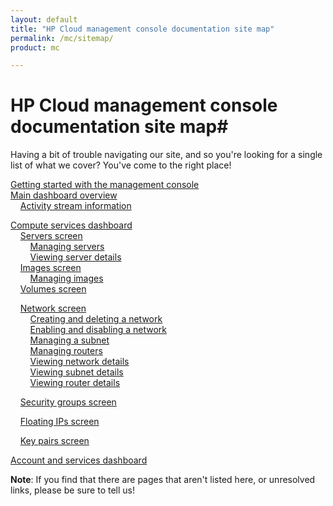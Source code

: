 ```yaml
---
layout: default
title: "HP Cloud management console documentation site map"
permalink: /mc/sitemap/
product: mc

---
```

# HP Cloud management console documentation site map#

Having a bit of trouble navigating our site, and so you're looking for a single list of what we cover?  You've come to the right place!

[Getting started with the management console](/mc/)<br> 
[Main dashboard overview](/mc/dashboard/)  <br>
&nbsp;&nbsp;&nbsp;&nbsp;[Activity stream information](/activity-stream/) <br>

[Compute services dashboard](/mc/compute/)<br>
&nbsp;&nbsp;&nbsp;&nbsp;[Servers screen](/mc/compute/servers/)  <br>
&nbsp;&nbsp;&nbsp;&nbsp;&nbsp;&nbsp;&nbsp;&nbsp;[Managing servers](/mc/compute/servers/manage/)<br>
&nbsp;&nbsp;&nbsp;&nbsp;&nbsp;&nbsp;&nbsp;&nbsp;[Viewing server details](/mc/compute/servers/view-details)<br>
&nbsp;&nbsp;&nbsp;&nbsp;[Images screen](/mc/compute/images/) <br>
&nbsp;&nbsp;&nbsp;&nbsp;&nbsp;&nbsp;&nbsp;&nbsp;[Managing images](/mc/compute/images/manage/) <br>
&nbsp;&nbsp;&nbsp;&nbsp;[Volumes screen](/mc/compute/volumes/)<br>
<!--&nbsp;&nbsp;&nbsp;&nbsp;&nbsp;&nbsp;&nbsp;&nbsp;[Creating and deleting a volume]()<br>
&nbsp;&nbsp;&nbsp;&nbsp;&nbsp;&nbsp;&nbsp;&nbsp;[Cloning a new volume from an existing snapshot]()<br>
&nbsp;&nbsp;&nbsp;&nbsp;&nbsp;&nbsp;&nbsp;&nbsp;[Creating a bootable volume from an existing image]()<br>-->
&nbsp;&nbsp;&nbsp;&nbsp;[Network screen](/mc/compute/networks/)  <br>
&nbsp;&nbsp;&nbsp;&nbsp;&nbsp;&nbsp;&nbsp;&nbsp;[Creating and deleting a network](/mc/compute/networks/create-network/) <br> 
&nbsp;&nbsp;&nbsp;&nbsp;&nbsp;&nbsp;&nbsp;&nbsp;[Enabling and disabling a network](/mc/compute/networks/enable-network/) <br> 
&nbsp;&nbsp;&nbsp;&nbsp;&nbsp;&nbsp;&nbsp;&nbsp;[Managing a subnet](/mc/compute/networks/manage-subnet/)  <br>
&nbsp;&nbsp;&nbsp;&nbsp;&nbsp;&nbsp;&nbsp;&nbsp;[Managing routers](/mc/compute/networks/manage-routers/) <br>
&nbsp;&nbsp;&nbsp;&nbsp;&nbsp;&nbsp;&nbsp;&nbsp;[Viewing network details](/mc/compute/networks/view-network/) <br>
&nbsp;&nbsp;&nbsp;&nbsp;&nbsp;&nbsp;&nbsp;&nbsp;[Viewing subnet details](/mc/compute/networks/view-subnet/) <br>
&nbsp;&nbsp;&nbsp;&nbsp;&nbsp;&nbsp;&nbsp;&nbsp;[Viewing router details](/mc/compute/networks/view-router/) <br>
<!-- &nbsp;&nbsp;&nbsp;&nbsp;&nbsp;&nbsp;&nbsp;&nbsp;[Understanding network system messages](/mc/compute/networks/sys-messages/) <br> -->
&nbsp;&nbsp;&nbsp;&nbsp;[Security groups screen](/mc/compute/security-groups/) <!-- basic screen functions here such as selecting a project, listing security groups, etc.? --> <br>
<!--&nbsp;&nbsp;&nbsp;&nbsp;&nbsp;&nbsp;&nbsp;&nbsp;[Adding and removing a security group]()<br>
&nbsp;&nbsp;&nbsp;&nbsp;&nbsp;&nbsp;&nbsp;&nbsp;[Creating and deleting a security group rule]()<br> -->
&nbsp;&nbsp;&nbsp;&nbsp;[Floating IPs screen](/mc/compute/floating-ips/) <!-- basic screen functions here such as selecting a project --> <br>
<!--&nbsp;&nbsp;&nbsp;&nbsp;&nbsp;&nbsp;&nbsp;&nbsp;[Connecting to a server]()<br>
&nbsp;&nbsp;&nbsp;&nbsp;&nbsp;&nbsp;&nbsp;&nbsp;[Allocating and deallocating an IP address]()<br>
&nbsp;&nbsp;&nbsp;&nbsp;&nbsp;&nbsp;&nbsp;&nbsp;[Attaching and detatching an IP address to your server]()<br>-->
&nbsp;&nbsp;&nbsp;&nbsp;[Key pairs screen](/mc/compute/key-pairs/)<br>
<!--&nbsp;&nbsp;&nbsp;&nbsp;&nbsp;&nbsp;&nbsp;&nbsp;[Adding and deleting a key pair]() <br> -->
<!-- [Using the management console: Some compute service use cases](/mc/compute/using/) <br>
&nbsp;&nbsp;&nbsp;&nbsp;[Creating a new server]() <br>
&nbsp;&nbsp;&nbsp;&nbsp;[Creating a bootable volume]() <br>
&nbsp;&nbsp;&nbsp;&nbsp;[Managing a custom image]() <br>
&nbsp;&nbsp;&nbsp;&nbsp;[Creating and managing a network]() <br> -->

<!-- [Object storage dashboard](/mc/object-storage/)<br>
&nbsp;&nbsp;&nbsp;&nbsp;[Containers screen]() <br>
&nbsp;&nbsp;&nbsp;&nbsp;&nbsp;&nbsp;&nbsp;&nbsp;[Creating and deleting a public container]() <br> 
&nbsp;&nbsp;&nbsp;&nbsp;&nbsp;&nbsp;&nbsp;&nbsp;[Creating and deleting a private container]() < <br>
&nbsp;&nbsp;&nbsp;&nbsp;[Container details screen]()  <br>
&nbsp;&nbsp;&nbsp;&nbsp;&nbsp;&nbsp;&nbsp;&nbsp;[Enabling and disabling CDN functionality]() <br>
&nbsp;&nbsp;&nbsp;&nbsp;&nbsp;&nbsp;&nbsp;&nbsp;[Changing container state between public and private]() <br>
&nbsp;&nbsp;&nbsp;&nbsp;&nbsp;&nbsp;&nbsp;&nbsp;[Browsing container objects]() <br>
&nbsp;&nbsp;&nbsp;&nbsp;[Object storage details screen]() <br> 
&nbsp;&nbsp;&nbsp;&nbsp;&nbsp;&nbsp;&nbsp;&nbsp;[Navigating the storage repository](blah) <br>
&nbsp;&nbsp;&nbsp;&nbsp;&nbsp;&nbsp;&nbsp;&nbsp;[Uploading objects]() <br>
&nbsp;&nbsp;&nbsp;&nbsp;&nbsp;&nbsp;&nbsp;&nbsp;[Deleting objects]() <br>
&nbsp;&nbsp;&nbsp;&nbsp;&nbsp;&nbsp;&nbsp;&nbsp;[Downloading objects]() <br>
&nbsp;&nbsp;&nbsp;&nbsp;&nbsp;&nbsp;&nbsp;&nbsp;[Creating new directories]()  <br>
&nbsp;&nbsp;&nbsp;&nbsp;&nbsp;&nbsp;&nbsp;&nbsp;[Filtering the objects list]() <br>
&nbsp;&nbsp;&nbsp;&nbsp;[Using the management console: Some object storage use cases]() <br>
&nbsp;&nbsp;&nbsp;&nbsp;&nbsp;&nbsp;&nbsp;&nbsp;[Object storage use case 1]() <br>
&nbsp;&nbsp;&nbsp;&nbsp;&nbsp;&nbsp;&nbsp;&nbsp;[Object storage use case 2]() <br> -->

<!--[Relational Database for MySQL main dashboard]() <br>
&nbsp;&nbsp;&nbsp;&nbsp;[Creating and deleting instances]() <br>
&nbsp;&nbsp;&nbsp;&nbsp;[Starting and stopping instances]() <br>
&nbsp;&nbsp;&nbsp;&nbsp;[Managing instances]() Comment: flavors; volume size; number of dbs; enable, disable, and reset root password <br> 
&nbsp;&nbsp;&nbsp;&nbsp;[Instance details screen]() Comment: searching; other basic descriptive info about this screen <br> 
&nbsp;&nbsp;&nbsp;&nbsp;&nbsp;&nbsp;&nbsp;&nbsp;[Managing user accounts]() Comment: creating, deleting, changing names and permissions, changing passwords <br>  
&nbsp;&nbsp;&nbsp;&nbsp;&nbsp;&nbsp;&nbsp;&nbsp;[Managing databases]() Comment: creating, deleting, renaming <br> 
&nbsp;&nbsp;&nbsp;&nbsp;&nbsp;&nbsp;&nbsp;&nbsp;[Managing security group rules]() Comment: creating, deleting, renaming <br> 
&nbsp;&nbsp;&nbsp;&nbsp;&nbsp;&nbsp;&nbsp;&nbsp;[Managing snapshots]() Comment: creating, deleting, renaming <br> 
&nbsp;&nbsp;&nbsp;&nbsp;[Using the management console: Some RDB use cases]() <br>
&nbsp;&nbsp;&nbsp;&nbsp;&nbsp;&nbsp;&nbsp;&nbsp;[RDB Use Case 1]() <br>
&nbsp;&nbsp;&nbsp;&nbsp;&nbsp;&nbsp;&nbsp;&nbsp;[RDB Use Case 2]() <br> -->

<!-- [Domain name service (DNS) main dashboard]() <br> 
&nbsp;&nbsp;&nbsp;&nbsp;[Adding and deleting domains]() <br>
&nbsp;&nbsp;&nbsp;&nbsp;[Domain details screen]() Comment: creating, deleting, changing names and permissions, changing passwordsselecting record types; viewing details; returning to the domain list screen <br> 
&nbsp;&nbsp;&nbsp;&nbsp;&nbsp;&nbsp;&nbsp;&nbsp;[Creating and deleting records]() <br>
&nbsp;&nbsp;&nbsp;&nbsp;&nbsp;&nbsp;&nbsp;&nbsp;[Managing records]() <br>
&nbsp;&nbsp;&nbsp;&nbsp;[Using the management console: Some DNS use cases]() <br>
&nbsp;&nbsp;&nbsp;&nbsp;&nbsp;&nbsp;&nbsp;&nbsp;[DNS Use Case 1]() <br>
&nbsp;&nbsp;&nbsp;&nbsp;&nbsp;&nbsp;&nbsp;&nbsp;[DNS Use Case 2]() <br> -->

<!-- [Monitoring as a service (MaaS) main dashboard]() <br>
&nbsp;&nbsp;&nbsp;&nbsp;Details TBD<br>
&nbsp;&nbsp;&nbsp;&nbsp;[Using the management console: Some monitoring use cases]() <br>
&nbsp;&nbsp;&nbsp;&nbsp;&nbsp;&nbsp;&nbsp;&nbsp;[Monitoring Use Case 1]() <br>
&nbsp;&nbsp;&nbsp;&nbsp;&nbsp;&nbsp;&nbsp;&nbsp;[Monitoring Use Case 2]() <br> -->

<!-- [Load balancer as a service (LBaaS) main dashboard]() <br>
&nbsp;&nbsp;&nbsp;&nbsp;Details TBD<br>
&nbsp;&nbsp;&nbsp;&nbsp;[Using the management console: Some load balancing use cases]() <br>
&nbsp;&nbsp;&nbsp;&nbsp;&nbsp;&nbsp;&nbsp;&nbsp;[Load balancing Use Case 1]() <br>
&nbsp;&nbsp;&nbsp;&nbsp;&nbsp;&nbsp;&nbsp;&nbsp;[Load balancing Use Case 2]() <br> -->

<!-- [Other services]() Comment: Presumably these sections will grow and get their own sections as compute and object storage have above as the MC changes to support them more thoroughly <br>
&nbsp;&nbsp;&nbsp;&nbsp;[Identity service]() <br>
&nbsp;&nbsp;&nbsp;&nbsp;[Application platform as a service (aPaaS)]() <br>
&nbsp;&nbsp;&nbsp;&nbsp;[Controlled services (CS)]() <br>
&nbsp;&nbsp;&nbsp;&nbsp;[Messaging as a service (MSGaaS)]() <br> -->

[Account and services dashboard](/mc/account/) <br>
<!-- &nbsp;&nbsp;&nbsp;&nbsp;[Managing your services](/mc/account/services/) <br>
&nbsp;&nbsp;&nbsp;&nbsp;[Viewing account overview information](/mc/account/overview/) <br>
&nbsp;&nbsp;&nbsp;&nbsp;[Updating account information](/mc/account/update-account/) <br>
&nbsp;&nbsp;&nbsp;&nbsp;[Updating account password](/mc/account/password/) <br>
&nbsp;&nbsp;&nbsp;&nbsp;[Updating account email address](/mc/account/email/) <br>
&nbsp;&nbsp;&nbsp;&nbsp;[Managing API keys](/mc/account/api-keys/) <br>
&nbsp;&nbsp;&nbsp;&nbsp;[Managing account users](/mc/account/users/) <br>
&nbsp;&nbsp;&nbsp;&nbsp;[Managing projects](/mc/account/projects/) <br>
&nbsp;&nbsp;&nbsp;&nbsp;[Viewing your billing history](/mc/account/billing-history/) <br>
&nbsp;&nbsp;&nbsp;&nbsp;[Editing billing information](/mc/account/billing-info/) <br>
&nbsp;&nbsp;&nbsp;&nbsp;[Viewing the activity screen](/mc/account/activity/) <br>
&nbsp;&nbsp;&nbsp;&nbsp;[Viewing notifications and privacy information](/mc/account/notification/) <br>
&nbsp;&nbsp;&nbsp;&nbsp;[Viewing account information](/mc/account/info/) <br>
&nbsp;&nbsp;&nbsp;&nbsp;[Using the account and services management dashboard: Some Use cases](/mc/account/using/) <br>
&nbsp;&nbsp;&nbsp;&nbsp;&nbsp;&nbsp;&nbsp;&nbsp;[Activating an account](/mc/account/using/activating) <br>
&nbsp;&nbsp;&nbsp;&nbsp;&nbsp;&nbsp;&nbsp;&nbsp;[Managing account users](/mc/account/using/managing-users/) <br>
&nbsp;&nbsp;&nbsp;&nbsp;&nbsp;&nbsp;&nbsp;&nbsp;[Managing projects](/mc/account/using/managing-projects/) <br> -->

<!-- [Management console reference]() Comment: reference for every button, field, etc. for later inclusion as bubble help or some such <br>
[Management console FAQ]() <br> -->

**Note**: If you find that there are pages that aren't listed here, or unresolved links, please be sure to tell us!
